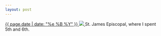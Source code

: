 ```yaml
---
layout: post
---
```


<p>
  <a href="/230">
    <time>{{ page.date | date: "%e %B %Y" }}</time>
    <img src="{{ site.assets_url }}/230.jpg">
  </a>
  St. James Episcopal, where I spent 5th and 6th.
</p>
